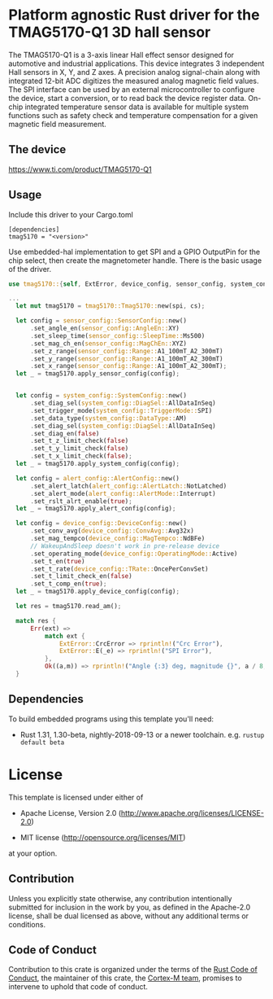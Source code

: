 # Platform agnostic Rust driver for the TMAG5170-Q1 3D hall sensor

The TMAG5170-Q1 is a 3-axis linear Hall effect sensor designed for automotive and industrial
applications. This device integrates 3 independent Hall sensors in X, Y, and Z axes. A precision analog
signal-chain along with integrated 12-bit ADC digitizes the measured analog magnetic field values.
The SPI interface can be used by an external microcontroller to configure the device, start a conversion,
or to read back the device register data. On-chip integrated temperature sensor data is available for
multiple system functions such as safety check and temperature compensation for a given magnetic field
measurement.


## The device
https://www.ti.com/product/TMAG5170-Q1

## Usage

Include this driver to your Cargo.toml
```
[dependencies]
tmag5170 = "<version>"
```
Use embedded-hal implementation to get SPI and a GPIO OutputPin for the chip select, then create the magnetometer handle. There is the basic usage of the driver.
```rust
use tmag5170::{self, ExtError, device_config, sensor_config, system_config, alert_config};

...
  let mut tmag5170 = tmag5170::Tmag5170::new(spi, cs);

  let config = sensor_config::SensorConfig::new()
      .set_angle_en(sensor_config::AngleEn::XY)
      .set_sleep_time(sensor_config::SleepTime::Ms500)
      .set_mag_ch_en(sensor_config::MagChEn::XYZ)
      .set_z_range(sensor_config::Range::A1_100mT_A2_300mT)
      .set_y_range(sensor_config::Range::A1_100mT_A2_300mT)
      .set_x_range(sensor_config::Range::A1_100mT_A2_300mT);
  let _ = tmag5170.apply_sensor_config(config);


  let config = system_config::SystemConfig::new()
      .set_diag_sel(system_config::DiagSel::AllDataInSeq)
      .set_trigger_mode(system_config::TriggerMode::SPI)
      .set_data_type(system_config::DataType::AM)
      .set_diag_sel(system_config::DiagSel::AllDataInSeq)
      .set_diag_en(false)
      .set_t_z_limit_check(false)
      .set_t_y_limit_check(false)
      .set_t_x_limit_check(false);
  let _ = tmag5170.apply_system_config(config);

  let config = alert_config::AlertConfig::new()
      .set_alert_latch(alert_config::AlertLatch::NotLatched)
      .set_alert_mode(alert_config::AlertMode::Interrupt)
      .set_rslt_alrt_enable(true);
  let _ = tmag5170.apply_alert_config(config);

  let config = device_config::DeviceConfig::new()
      .set_conv_avg(device_config::ConvAvg::Avg32x)
      .set_mag_tempco(device_config::MagTempco::NdBFe)
      // WakeupAndSleep doesn't work in pre-release device
      .set_operating_mode(device_config::OperatingMode::Active)
      .set_t_en(true)
      .set_t_rate(device_config::TRate::OncePerConvSet)
      .set_t_limit_check_en(false)
      .set_t_comp_en(true);
  let _ = tmag5170.apply_device_config(config);

  let res = tmag5170.read_am();

  match res {
      Err(ext) => 
          match ext {
              ExtError::CrcError => rprintln!("Crc Error"),
              ExtError::E(_e) => rprintln!("SPI Error"),
          },
          Ok((a,m)) => rprintln!("Angle {:3} deg, magnitude {}", a / 8, m),
  }

```

## Dependencies
To build embedded programs using this template you'll need:

- Rust 1.31, 1.30-beta, nightly-2018-09-13 or a newer toolchain. e.g. `rustup
  default beta`

# License

This template is licensed under either of

- Apache License, Version 2.0 (http://www.apache.org/licenses/LICENSE-2.0)

- MIT license (http://opensource.org/licenses/MIT)

at your option.

## Contribution

Unless you explicitly state otherwise, any contribution intentionally submitted
for inclusion in the work by you, as defined in the Apache-2.0 license, shall be
dual licensed as above, without any additional terms or conditions.

## Code of Conduct

Contribution to this crate is organized under the terms of the [Rust Code of
Conduct][CoC], the maintainer of this crate, the [Cortex-M team][team], promises
to intervene to uphold that code of conduct.

[CoC]: https://www.rust-lang.org/policies/code-of-conduct
[team]: https://github.com/rust-embedded/wg#the-cortex-m-team
